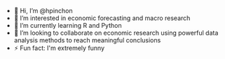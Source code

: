 - 👋 Hi, I’m @hpinchon
- 👀 I’m interested in economic forecasting and macro research
- 🌱 I’m currently learning R and Python
- 💞️ I’m looking to collaborate on economic research using powerful data analysis methods to reach meaningful conclusions
- ⚡ Fun fact: I'm extremely funny

<!---
hpinchon/hpinchon is a ✨ special ✨ repository because its `README.md` (this file) appears on your GitHub profile.
You can click the Preview link to take a look at your changes.
--->
